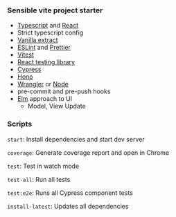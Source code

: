 ### Sensible vite project starter

- [Typescript](https://github.com/microsoft/TypeScript) and [React](https://github.com/facebook/react)
- Strict typescript config
- [Vanilla extract](https://vanilla-extract.style)
- [ESLint](https://github.com/eslint/eslint) and [Prettier](https://github.com/prettier/prettier)
- [Vitest](https://vitest.dev)
- [React testing library](https://github.com/testing-library/react-testing-library)
- [Cypress](https://github.com/cypress-io/cypress)
- [Hono](https://github.com/honojs/hono)
- [Wrangler](https://github.com/cloudflare/wrangler2) or [Node](https://nodejs.dev)
- pre-commit and pre-push hooks
- [Elm](https://guide.elm-lang.org/architecture/) approach to UI
  - Model, View Update

### Scripts

`start`: Install dependencies and start dev server

`coverage`: Generate coverage report and open in Chrome

`test`: Test in watch mode

`test-all`: Run all tests

`test:e2e`: Runs all Cypress component tests

`install-latest`: Updates all dependencies
